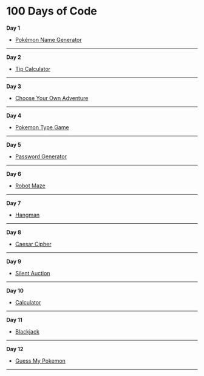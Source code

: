 
# 100 Days of Code

**Day 1**
- [Pokémon Name Generator](https://github.com/sherrycayheyhey/100-Days-of-Code/blob/main/pokemon_name_generator.py)

***
  
**Day 2**
- [Tip Calculator](https://github.com/sherrycayheyhey/100-Days-of-Code/blob/main/tip_calculator.py)

***
  
**Day 3**
- [Choose Your Own Adventure](https://github.com/sherrycayheyhey/100-Days-of-Code/blob/main/choose_you_own_adventure.py)

***

**Day 4**
- [Pokemon Type Game](https://github.com/sherrycayheyhey/100-Days-of-Code/tree/main/rps)

***

**Day 5**
- [Password Generator](https://github.com/sherrycayheyhey/100-Days-of-Code/blob/main/password_generator.py)

***

**Day 6**
- [Robot Maze](https://github.com/sherrycayheyhey/100-Days-of-Code/blob/main/reeborg_maze)

***

**Day 7**
- [Hangman](https://github.com/sherrycayheyhey/100-Days-of-Code/tree/main/hangman)

***

**Day 8**
- [Caesar Cipher](https://github.com/sherrycayheyhey/100-Days-of-Code/tree/main/caesar%20cipher)

***

**Day 9**
- [Silent Auction](https://github.com/sherrycayheyhey/100-Days-of-Code/tree/main/silent_auction)

***

**Day 10**
- [Calculator](https://github.com/sherrycayheyhey/100-Days-of-Code/tree/main/calculator)

***

**Day 11**
- [Blackjack](https://github.com/sherrycayheyhey/100-Days-of-Code/tree/main/Blackjack)

***

**Day 12**
- [Guess My Pokemon](https://github.com/sherrycayheyhey/100-Days-of-Code/tree/main/NumberGuess)

***
